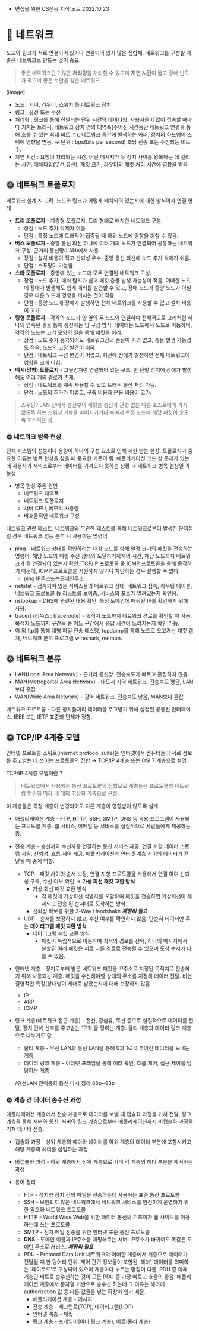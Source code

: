 - 면접을 위한 CS전공 지식 노트 2022.10.23

# 📌 네트워크

노드와 링크가 서로 연결되어 있거나 연결되어 있지 않은 집합체. 네트워크를 구성할 때 좋은 네트워크로 만드는 것이 중요. 

> 좋은 네트워크란 ? 많은 **처리량**을 처리할 수 있으며 **지연 시간**이 짧고 장애 빈도가 적으며 좋은 보안을 갖춘 네트워크
> 

[image]

- 노드 : 서버, 라우터, 스위치 등 네트워크 장치
- 링크 : 유선 또는 무선
- 처리량 : 링크를 통해 전달되는 단위 시간당 데이터양. 사용자들이 많이 접속할 때마다 커지는 트래픽, 네트워크 장치 간의 대역폭(주어진 시간동안 네트워크 연결을 통해 흐를 수 있는 최대 비트 수), 네트워크 중간에 발생하는 에러, 장치의 하드웨어 스펙에 영향을 받음. → 단위 : bps(bits per second) 초당 전송 또는 수신되는 비트 수.
- 지연 시간 : 요청이 처리되는 시간. 어떤 메시지가 두 장치 사이를 왕복하는 데 걸리는 시간. 매체타입(무선,유선), 패킷 크기, 라우터의 패킷 처리 시간에 영향을 받음

## 🌞 네트워크 토폴로지

네트워크 설계 시 고려. 노드와 링크가 어떻게 배치되어 있는지에 대한 방식이자 연결 형태

- **트리 토폴로지** - 계층형 토폴로지. 트리 형태로 배치한 네트워크 구성.
    - 장점 : 노드 추가,삭제가 쉬움.
    - 단점 : 특정 노드에 트래픽이 집중될 때 하위 노드에 영향을 끼칠 수 있음.
- **버스 토폴로지** - 중앙 통신 회선 하나에 여러 개의 노드가 연결되어 공유하는 네트워크 구성. 근거리 통신망(LAN)에서 사용.
    - 장점 : 설치 비용이 적고 신뢰성 우수, 중앙 통신 회선에 노드 추가 삭제가 쉬움.
    - 단점 : 스푸핑이 가능함.
- **스타 토폴로지** - 중앙에 있는 노드에 모두 연결된 네트워크 구성.
    - 장점 : 노드 추가, 에러 탐지가 쉽고 패킷 충돌 발생 가능성이 적음. 어떠한 노드에 장애가 발생해도 쉽게 에러를 발견할 수 있고, 장애 노드가 중앙 노드가 아닐 경우 다른 노드에 영향을 끼치는 것이 적음
    - 단점 : 중앙 노드에 장애가 발생하면 전체 네트워크를 사용할 수 없고 설치 비용이 고가.
- **링형 토폴로지** -  각각의 노드가 양 옆의 두 노드와 연결하여 전체적으로 고리처럼 하나의 연속된 길을 통해 통신하는 망 구성 방식. 데이터는 노드에서 노드로 이동하며, 각각의 노드는 고리 모양의 길을 통해 패킷을 처리.
    - 장점 : 노드 수가 증가되어도 네트워크상의 손실이 거의 없고, 충돌 발생 가능성도 적음, 노드의 고장 발견이 쉬움.
    - 단점 : 네트워크 구성 변경이 어렵고, 회선에 장애가 발생하면 전체 네트워크에 영향을 크게 미침.
- **메시(망형) 토폴로지** - 그물망처럼 연결되어 있는 구조. 한 단말 장치에 장애가 발생해도 여러 개의 경로가 존재.
    - 장점 : 네트워크를 계속 사용할 수 있고 트래픽 분산 처리 가능.
    - 단점 : 노드의 추가가 어렵고, 구축 비용과 운용 비용이 고가.

> 스푸핑? LAN 상에서 송신부의 패킷을 송신과 관련 없는 다른 호스트에게 가지 않도록 하는 스위칭 기능을 마비시키거나 속여서 특정 노드에 해당 패킷이 오도록 처리하는 것.
> 

### 🌞 네트워크 병목 현상

전체 시스템의 성능이나 용량이 하나의 구성 요소로 인해 제한 받는 현상. 토폴로지가 중요한 이유는 병목 현상을 찾을 때 중요한 기준이 됨. 애플리케이션 코드 상 문제가 없는데 사용자가 서비스로부터 데이터를 가져오지 못하는 상황 → 네트워크 병목 현상일 가능성.

- 병목 현상 주된 원인
    - 네트워크 대역폭
    - 네트워크 토폴로지
    - 서버 CPU, 메모리 사용량
    - 비효율적인 네트워크 구성

네트워크 관련 테스트, 네트워크와 무관한 테스트를 통해 네트워크로부터 발생한 문제점일 경우 네트워크 성능 분석 시 사용하는 명령어

- ping - 네트워크 상태를 확인하려는 대상 노드를 향해 일정 크기의 패킷을 전송하는 명령어. 해당 노드의 패킷 수신 상태와 도달하기까지의 시간, 해당 노드까지 네트워크가 잘 연결되어 있는지 확인. TCP/IP 프로토콜 중 ICMP 프로토콜을 통해 동작하기 때문에, ICMP 프로토콜을 지원하지 않거나 차단하는 경우 실행할 수 없다.
    - ping IP주소또는도메인주소
- netstat - 접속되어 있는 서비스들의 네트워크 상태. 네트워크 접속, 라우팅 테이블, 네트워크 프로토콜 등 리스트를 보여줌, 서비스의 포트가 열려있는지 확인용.
- nslookup - DNS에 관련된 내용 확인. 특정 도메인에 매핑된 IP를 확인하기 위해 사용.
- tracert (리눅스 : traceroute) - 목적지 노드까지 네트워크 경로를 확인할 때 사용. 목적지 노드까지 구간들 중 어느 구간에서 응답 시간이 느려지는지 확인 가능.
- 이 외 ftp를 통해 대형 파일 전송 테스팅, tcpdump를 통해 노드로 오고가는 패킷 캡쳐, 네트워크 분석 프로그램 wireshark, netmon.

## 🌞 네트워크 분류

- LAN(Local Area Network) - 근거리 통신망. 전송속도가 빠르고 혼잡하지 않음.
- MAN(Metropolital Area Network) - 대도시 지역 네트워크. 전송속도 평균, LAN보다 혼잡.
- WAN(Wide Area Network) - 광역 네트워크. 전송속도 낮음, MAN보다 혼잡

네트워크 프로토콜 - 다른 장치들끼리 데이터를 주고받기 위해 설정된 공통된 인터페이스. IEEE 또는 IETF 표준화 단체가 정함.

## 🌞 TCP/IP 4계층 모델

인터넷 프로토콜 스위트(internet protocol suite)는 인터넷에서 컴퓨터들이 서로 정보를 주고받는 데 쓰이는 프로토콜의 집합 → TCP/IP 4계층 또는 OSI 7 계층으로 설명.

TCP/IP 4계층 모델이란 ?

> 네트워크에서 사용되는 통신 프로토콜의 집합으로 계층들은 프로토콜의 네트워킹 범위에 따라 네 개의 추상화 계층으로 구성.
> 

이 계층들은 특정 계층이 변경되어도 다른 계층이 영향받지 않도록 설계.

- 애플리케이션 계층 - FTP, HTTP, SSH, SMTP, DNS 등 응용 프로그램이 사용되는 프로토콜 계층. 웹 서비스, 이메일 등 서비스를 실질적으로 사람들에게 제공하는 층.

- 전송 계층 - 송신자와 수신자를 연결하는 통신 서비스 제공. 연결 지향 데이터 스트림 지원, 신뢰성, 흐름 제어 제공. 애플리케이션과 인터넷 계층 사이의 데이터가 전달될 때 중계 역할.
    - TCP - 패킷 사이의 순서 보장, 연결 지향 프로토콜을 사용해서 연결 하여 신뢰성 구축, 수신 여부 확인 → **가상 회선 패킷 교환 방식**
        - 가상 회선 패킷 교환 방식
            - 각 패킷에 가상회선 식별자를 포함하여 패킷을 전송하면 가상회선이 해제되고 전송 된 순서대로 도착하는 방식.
        - 신뢰성 확보를 위한 3-Way Handshake ***재정리 필요***
    - UDP - 순서를 보장하지 않고, 수신 여부를 확인하지 않음. 단순히 데이터만 주는 **데이터그램 패킷 교환 방식**.
        - 데이터그램 패킷 교환 방식
            - 패킷이 독립적으로 이동하며 최적의 경로를 선택, 하나의 메시지에서 분할된 여러 패킷은 서로 다른 경로로 전송될 수 있으며 도착 순서가 다를 수 있음.

- 인터넷 계층 - 장치로부터 받은 네트워크 패킷을 IP주소로 지정된 목적지르 전송하기 위해 사용되는 계층. 패킷을 수신해야할 상대의 주소를 지정해 데이터 전달. 비연결형적인 특징(상대방이 제대로 받았는지에 대해 보장하지 않음
    - IP
    - ARP
    - ICMP
    
- 링크 계층(네트워크 접근 계층) - 전선, 광섬유, 무선 등으로 실질적으로 데이터를 전달, 장치 간에 신호를 주고받는 ‘규칙’을 정하는 계층. 물리 계층과 데이터 링크 계층으로 나누기도 함.
    - 물리 계층 - 무선 LAN과 유선 LAN을 통해 0과 1로 이루어진 데이터를 보내는 계층
    - 데이터 링크 계층 - 이더넷 프레임을 통해 에러 확인, 흐름 제어, 접근 제어를 담당하는 계층
    
    /유선LAN 전이중화 통신 다시 정리 88p~93p
    

### 🌞 계층 간 데이터 송수신 과정

애플리케이션 계층에서 전송 계층으로 데이터를 보낼 때 캡슐화 과정을 거쳐 전달, 링크 계층을 통해 서버와 통신, 서버의 링크 계층으로부터 애플리케이션까지 비캡슐화 과정을 거쳐 데이터 전송.

- 캡슐화 과정 - 상위 계층의 헤더와 데이터를 하위 계층의 데이터 부분에 포함시키고, 해당 계층의 헤더를 삽입하는 과정
- 비캡슐화 과정 - 하위 계층에서 상위 계층으로 가며 각 계층의 헤더 부분을 제거하는 과정

- 용어 정리
    - FTP - 장치와 장치 간의 파일을 전송하는데 사용하는 표준 통신 프로토콜
    - SSH - 보안되지 않은 네트워크에서 네트워크 서비스를 안전하게 운영하기 위한 암호화 네트워크 프로토콜
    - HTTP - World Wide Web을 위한 데이터 통신의 기초이자 웹 사이트를 이용하는데 쓰는 프로토콜
    - SMTP - 전자 메일 전송을 위한 인터넷 표준 통신 프로토콜
    - **DNS** - 도메인 이름과 IP주소를 매핑해주는 서버. IP주소가 바뀌어도 똑같은 도메인 주소로 서비스. ***재정리 필요***
    - PDU - Protocol Data Unit 네트워크의 어떠한 계층에서 계층으로 데이터가 전달될 때 한 덩어리 단위. 제어 관련 정보들이 포함된 ‘헤더’, 데이터를 의미하는 ‘페이로드’로 구성되어 있으며 계층마다 부르는 명칭이 다름. PDU 중 아래 계층인 비트로 송수신하는 것이 모든 PDU 중 가장 빠르고 효율이 좋음. 애플리케이션 계층에서 문자열 기반으로 송수신 하는데 그 이유는 헤더에 authorization 값 등 다른 값들을 넣는 확장이 쉽기 때문.
        - 애플리케이션 계층 - 메시지
        - 전송 계층 - 세그먼트(TCP), 데이터그램(UDP)
        - 인터넷 계층 - 패킷
        - 링크 계층 - 프레임(데이터 링크 계층), 비트(물리 계층)